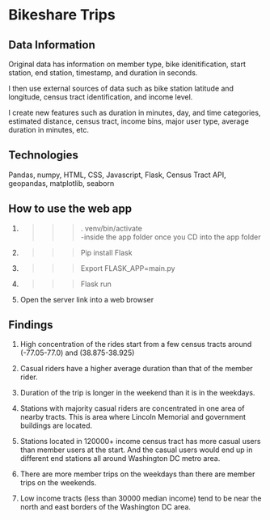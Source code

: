 # Bikeshare Trips

## Data Information

  Original data has information on member type, bike idenitification, start station, end station, timestamp, and duration in seconds.
  
  I then use external sources of data such as bike station latitude and longitude, census tract identification, and income level.
  
  I create new features such as duration in minutes, day, and time categories, estimated distance, census tract, income bins, 
  major user type, average duration in minutes, etc.

## Technologies

  Pandas, numpy, HTML, CSS, Javascript, Flask, Census Tract API, geopandas, matplotlib, seaborn

## How to use the web app

  1. >>> . venv/bin/activate   
        -inside the app folder once you CD into the app folder
  2. >>> Pip install Flask 
  3. >>> Export FLASK_APP=main.py
  4. >>> Flask run
  5. Open the server link into a web browser

## Findings

1. High concentration of the rides start from a few census tracts around (-77.05-77.0) and (38.875-38.925)

2. Casual riders have a higher average duration than that of the member rider.

3. Duration of the trip is longer in the weekend than it is in the weekdays.

4. Stations with majority casual riders are concentrated in one area of nearby tracts. This is area where Lincoln Memorial and government buildings are located.

5. Stations located in 120000+ income census tract has more casual users than member users at the start. And the casual users would end up in different end stations all around Washington DC metro area.

6. There are more member trips on the weekdays than there are member trips on the weekends.

7. Low income tracts (less than 30000 median income) tend to be near the north and east borders of the Washington DC area.
